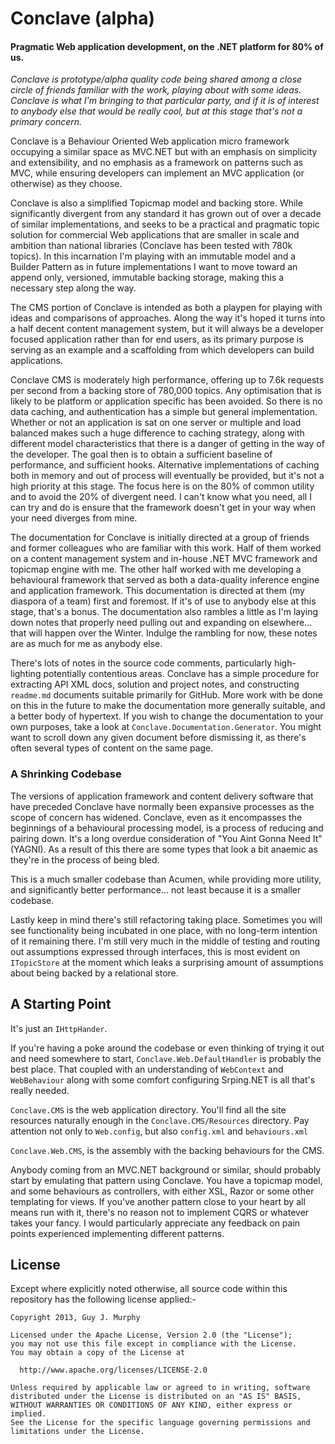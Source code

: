 # Conclave (alpha)
#### Pragmatic Web application development, on the .NET platform for 80% of us.

*Conclave is prototype/alpha quality code being shared among a close circle of
friends familiar with the work, playing about with some ideas. Conclave is what 
I'm bringing to that particular party, and if it is of interest to anybody else 
that would be really cool, but at this stage that's not a primary concern.*

Conclave is a Behaviour Oriented Web application micro framework occupying
a similar space as MVC.NET but with an emphasis on simplicity and extensibility,
and no emphasis as a framework on patterns such as MVC, while ensuring
developers can implement an MVC application (or otherwise) as they choose.

Conclave is also a simplified Topicmap model and backing store. While
significantly divergent from any standard it has grown out of over a decade
of similar implementations, and seeks to be a practical and pragmatic
topic solution for commercial Web applications that are smaller in scale and
ambition than national libraries (Conclave has been tested with 780k topics). 
In this incarnation I'm playing with an
immutable model and a Builder Pattern as in future implementations I want to
move toward an append only, versioned, immutable backing storage, making this
a necessary step along the way.

The CMS portion of Conclave is intended as both a playpen for playing with ideas
and comparisons of approaches. Along the way it's hoped it turns into a half
decent content management system, but it will always be a developer focused
application rather than for end users, as its primary purpose is serving as
an example and a scaffolding from which developers can build applications.

Conclave CMS is moderately high performance, offering up to 7.6k requests per
second from a backing store of 780,000 topics. Any optimisation that is likely
to be platform or application specific has been avoided. So there is no data
caching, and authentication has a simple but general implementation. Whether
or not an application is sat on one server or multiple and load balanced
makes such a huge difference to caching strategy, along with different model
characteristics that there is a danger of getting in the way of the developer.
The goal then is to obtain a sufficient baseline of performance, and sufficient
hooks. Alternative implementations of caching both in memory and out of
process will eventually be provided, but it's not a high priority at this stage.
The focus here is on the 80% of common utility and to avoid the 20% of
divergent need. I can't know what you need, all I can try and do is ensure that
the framework doesn't get in your way when your need diverges from mine.

The documentation for Conclave is initially directed at a group of friends and
former colleagues who are familiar with this work. Half of them worked on a
content management system and in-house .NET MVC framework and topicmap
engine with me. The other half worked with me developing a behavioural framework that
served as both a data-quality inference engine and application framework. This
documentation is directed at them (my diaspora of a team) first and foremost.
If it's of use to anybody else at this stage, that's a bonus. The documentation
also rambles a little as I'm laying down notes that properly need pulling
out and expanding on elsewhere... that will happen over the Winter. Indulge
the rambling for now, these notes are as much for me as anybody else.

There's lots of notes in the source code comments, particularly high-lighting
potentially contentious areas. Conclave has a simple procedure for extracting
API XML docs, solution and project notes, and constructing `readme.md`
documents suitable primarily for GitHub. More work with be done on this
in the future to make the documentation more generally suitable, and a better
body of hypertext. If you wish to change the documentation to your own
purposes, take a look at `Conclave.Documentation.Generator`. You might want
to scroll down any given document before dismissing it, as there's often
several types of content on the same page.

### A Shrinking Codebase
The versions of application framework and content delivery software that
have preceded Conclave have normally been expansive processes as the scope
of concern has widened. Conclave, even as it encompasses the beginnings
of a behavioural processing model, is a process of reducing and pairing down.
It's a long overdue consideration of "You Aint Gonna Need It" (YAGNI). As a
result of this there are some types that look a bit anaemic as they're in
the process of being bled.

This is a much smaller codebase than Acumen, while providing more utility,
and significantly better performance... not least because it is a smaller
codebase. 

Lastly keep in mind there's still refactoring taking place. Sometimes you will
see functionality being incubated in one place, with no long-term intention
of it remaining there. I'm still very much in the middle of testing and routing
out assumptions expressed through interfaces, this is most evident on
`ITopicStore` at the moment which leaks a surprising amount of assumptions
about being backed by a relational store.

## A Starting Point
It's just an `IHttpHander`.

If you're having a poke around the codebase or even thinking of trying it out
and need somewhere to start, `Conclave.Web.DefaultHandler` is probably the best
place. That coupled with an understanding of `WebContext` and `WebBehaviour`
along with some comfort configuring Srping.NET is all that's really needed.

`Conclave.CMS` is the web application directory. You'll find all the site
resources naturally enough in the `Conclave.CMS/Resources` directory.
Pay attention not only to `Web.config`, but also `config.xml` and
`behaviours.xml`

`Conclave.Web.CMS`, is the assembly with the backing behaviours for
the CMS.

Anybody coming from an MVC.NET background or similar, should probably start
by emulating that pattern using Conclave. You have a topicmap model, and some
behaviours as controllers, with either XSL, Razor or some other templating
for views. If you've another pattern close to your heart by all means
run with it, there's no reason not to implement CQRS or whatever takes
your fancy. I would particularly appreciate any feedback on pain points
experienced implementing different patterns.

## License

Except where explicitly noted otherwise, all source code within this
repository has the following license applied:-

	Copyright 2013, Guy J. Murphy

	Licensed under the Apache License, Version 2.0 (the "License");
	you may not use this file except in compliance with the License.
	You may obtain a copy of the License at

	  http://www.apache.org/licenses/LICENSE-2.0

	Unless required by applicable law or agreed to in writing, software
	distributed under the License is distributed on an "AS IS" BASIS,
	WITHOUT WARRANTIES OR CONDITIONS OF ANY KIND, either express or implied.
	See the License for the specific language governing permissions and
	limitations under the License.

